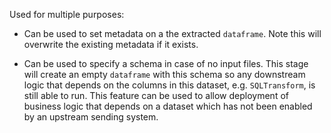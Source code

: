Used for multiple purposes:

- Can be used to set metadata on a the extracted `dataframe`. Note this will overwrite the existing metadata if it exists.

- Can be used to specify a schema in case of no input files. This stage will create an empty `dataframe` with this schema so any downstream logic that depends on the columns in this dataset, e.g. `SQLTransform`, is still able to run. This feature can be used to allow deployment of business logic that depends on a dataset which has not been enabled by an upstream sending system.
